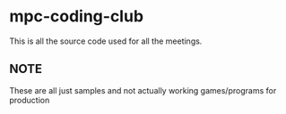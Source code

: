 # mpc-coding-club

This is all the source code used for all the meetings.

## NOTE

These are all just samples and not actually working games/programs for production

